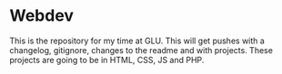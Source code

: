 # Webdev
This is the repository for my time at GLU. This will get pushes with a changelog, gitignore, changes to the readme and with projects. These projects are going to be in HTML, CSS, JS and PHP.
